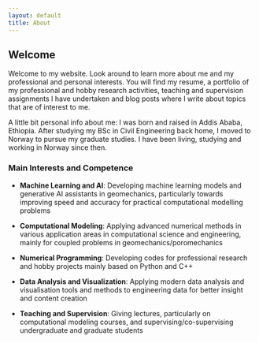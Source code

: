 ```yaml
---
layout: default
title: About
---
```


## Welcome

Welcome to my website. Look around to learn more about me and my professional and personal interests. You will find my resume, a portfolio of my professional and hobby research activities, teaching and supervision assignments I have undertaken and blog posts where I write about topics that are of interest to me.

A little bit personal info about me: I was born and raised in Addis Ababa, Ethiopia. After studying my BSc in Civil Engineering back home, I moved to Norway to pursue my graduate studies. I have been living, studying and working in Norway since then.

### Main Interests and Competence

- **Machine Learning and AI**: Developing machine learning models and generative AI assistants in geomechanics, particularly towards improving speed and accuracy for practical computational modelling problems

- **Computational Modeling**: Applying advanced numerical methods in various application areas in computational science and engineering, mainly for coupled problems in geomechanics/poromechanics

- **Numerical Programming**: Developing codes for professional research and hobby projects mainly based on Python and C++

- **Data Analysis and Visualization**: Applying modern data analysis and visualisation tools and methods to engineering data for better insight and content creation

- **Teaching and Supervision**: Giving lectures, particularly on computational modeling courses, and supervising/co-supervising undergraduate and graduate students
